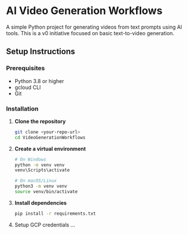 # AI Video Generation Workflows

A simple Python project for generating videos from text prompts using AI tools. This is a v0 initiative focused on basic text-to-video generation.

## Setup Instructions

### Prerequisites

- Python 3.8 or higher
- gcloud CLI
- Git

### Installation

1. **Clone the repository**
   ```bash
   git clone <your-repo-url>
   cd VideoGenerationWorkflows
   ```

2. **Create a virtual environment**
   ```bash
   # On Windows
   python -m venv venv
   venv\Scripts\activate

   # On macOS/Linux
   python3 -m venv venv
   source venv/bin/activate
   ```

3. **Install dependencies**
   ```bash
   pip install -r requirements.txt
   ```

4. Setup GCP credentials 
...


